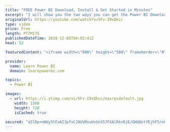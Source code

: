 ```yaml
---
title: "FREE Power BI Download, Install & Get Started in Minutes"
excerpt: "I will show you the two ways you can get the Power BI Download, Install it and Get Started in just a few minutes.I will also show you how Power BI Desktop, the tool you would be downloading, fits into the bigger Power BI and the Microsoft BI picture.  ➔ Links mentioned in the Video • Microsoft Download"
originalUrl: https://youtube.com/watch?v=5Fv-I9xQkcc
type: video
price: Free
length: PT7M17S
publishedDateTime: 2018-12-05T04:03:41Z
heat: 52

featuredContent: "<iframe width=\"800\" height=\"500\" frameborder=\"0\" src=\"https://www.youtube.com/embed/5Fv-I9xQkcc\" allow=\"accelerometer; autoplay; encrypted-media; gyroscope; picture-in-picture\" allowfullscreen></iframe>"

provider:
  name: Learn Power BI
  domain: learnpowerbi.com

topics:
  - Power BI

images:
  - url: https://i.ytimg.com/vi/5Fv-I9xQkcc/maxresdefault.jpg
    width: 1280
    height: 720
    isCached: true

secured: "a3lDp+nWUy3tFxAI3pfvCJ9UVRsuUnUnS57FXAlRkn6jE/GHUQotYEjhF5/n8eg0fYsSkT0cuxFJrJStlQxF6dK6gX8yU/DbeG3diKDjETVfVXj2wjKjqQzO1aaLWznkwlwHCeTXYuE8t/UCg2osdJtf6KqiTiN79ihbeU5MVbx0nmRiXRGO+3lDPNukX95Y9f94RUbVMD8Rk5MIJDiaKQB+BrE4bMScvKydkx1+asPi+L0VIKiEJJQyfIProp9jDOWUGaoUeU224vB2tOuHDjFVFIKvbORu0al2uQWl6XF1SiPuu8f5WLphMDelWKbMOED6bLClk864zb4VpsNlxO4vcEs1wREfRCphVWeRRdaPKMFC9iRSq7PeFInxFgObRB9KaZpfgC0oOG85EwwKYTykauzIsCiKvT+KZXrkZzs=;K1jDt6h1mqOqDikoqa268g=="
---
```


